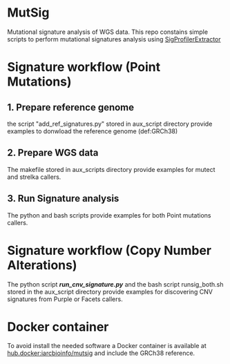 # MutSig
Mutational signature analysis of WGS data. 
This repo constains simple scripts to perform mutational signatures analysis using [SigProfilerExtractor](https://github.com/AlexandrovLab/SigProfilerExtractor)

# Signature workflow (Point Mutations)

## 1. Prepare reference genome
the script "add_ref_signatures.py" stored in aux_script directory provide examples to donwload the reference genome (def:GRCh38)

## 2. Prepare WGS data
The makefile stored in aux_scripts directory provide examples for mutect and strelka callers.

## 3. Run Signature analysis
The python and bash scripts provide examples for both Point mutations callers.

# Signature workflow (Copy Number Alterations)
The python script ***run_cnv_signature.py*** and the bash script runsig_both.sh stored in the aux_script directory provide examples
for discovering CNV signatures from Purple or Facets callers. 
 
# Docker container
To avoid install the needed software a Docker container is available at [hub.docker:iarcbioinfo/mutsig](https://hub.docker.com/repository/docker/iarcbioinfo/mutsig) and include the GRCh38 reference.

